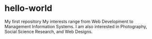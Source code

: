 # hello-world
My first repository
My interests range from Web Development to Management Information Systems. I am also interested in Photography, Social Science Research, and Web Designs.
